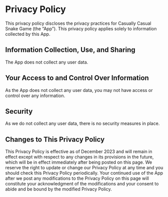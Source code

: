 # Privacy Policy

This privacy policy discloses the privacy practices for Casually Casual Snake Game (the “App”). This privacy policy applies solely to information collected by this App. 

## Information Collection, Use, and Sharing 
The App does not collect any user data.  

## Your Access to and Control Over Information 
As the App does not collect any user data, you may not have access or control over any information.  

## Security 
As we do not collect any user data, there is no security measures in place.  

## Changes to This Privacy Policy  
This Privacy Policy is effective as of December 2023 and will remain in effect except with respect to any changes in its provisions in the future, which will be in effect immediately after being posted on this page. We reserve the right to update or change our Privacy Policy at any time and you should check this Privacy Policy periodically. Your continued use of the App after we post any modifications to the Privacy Policy on this page will constitute your acknowledgment of the modifications and your consent to abide and be bound by the modified Privacy Policy. 
